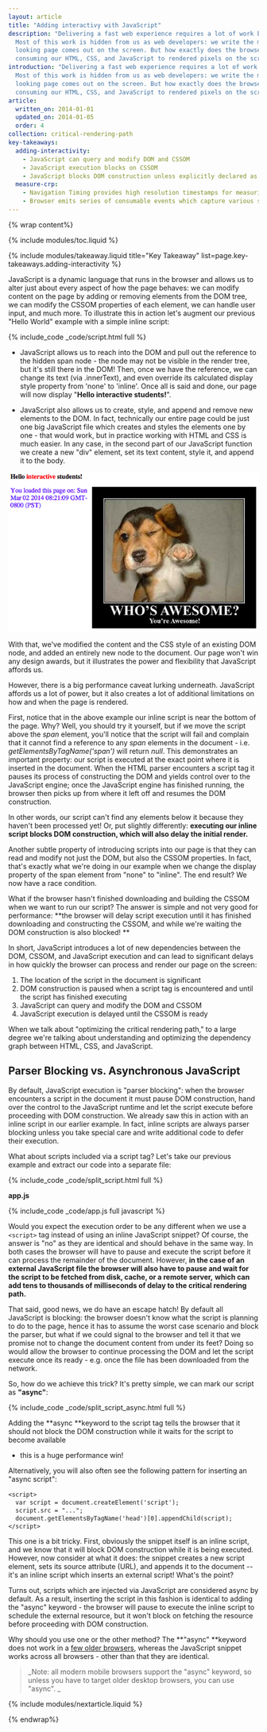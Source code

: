 ```yaml
---
layout: article
title: "Adding interactivy with JavaScript"
description: "Delivering a fast web experience requires a lot of work by the browser.
  Most of this work is hidden from us as web developers: we write the markup, and a nice
  looking page comes out on the screen. But how exactly does the browser go from
  consuming our HTML, CSS, and JavaScript to rendered pixels on the screen?"
introduction: "Delivering a fast web experience requires a lot of work by the browser.
  Most of this work is hidden from us as web developers: we write the markup, and a nice
  looking page comes out on the screen. But how exactly does the browser go from
  consuming our HTML, CSS, and JavaScript to rendered pixels on the screen?"
article:
  written_on: 2014-01-01
  updated_on: 2014-01-05
  order: 4
collection: critical-rendering-path
key-takeaways:
  adding-interactivity:
    - JavaScript can query and modify DOM and CSSOM
    - JavaScript execution blocks on CSSOM
    - JavaScript blocks DOM construction unless explicitly declared as async</td>
  measure-crp:
    - Navigation Timing provides high resolution timestamps for measuring CRP.
    - Browser emits series of consumable events which capture various stages of the CRP.
---
```

{% wrap content%}

{% include modules/toc.liquid %}

{% include modules/takeaway.liquid title="Key Takeaway" list=page.key-takeaways.adding-interactivity %}

JavaScript is a dynamic language that runs in the browser and allows us to alter
just about every aspect of how the page behaves: we can modify content on the
page by adding or removing elements from the DOM tree, we can modify the CSSOM
properties of each element, we can handle user input, and much more. To
illustrate this in action let's augment our previous "Hello World" example with
a simple inline script:

{% include_code _code/script.html full %}

* JavaScript allows us to reach into the DOM and pull out the reference to the
  hidden span node - the node may not be visible in the render tree, but it's
  still there in the DOM! Then, once we have the reference, we can change its
  text (via .innerText), and even override its calculated display style property
  from 'none' to 'inline'. Once all is said and done, our page will now display
  "**Hello ****interactive**** students!**".

* JavaScript also allows us to create, style, and append and remove new elements
  to the DOM. In fact, technically our entire page could be just one big
  JavaScript file which creates and styles the elements one by one - that would
  work, but in practice working with HTML and CSS is much easier. In any case,
  in the second part of our JavaScript function we create a new "div" element,
  set its text content, style it, and append it to the body.

<img src="images/image04.png" width="624" height="322" />

With that, we've modified the content and the CSS style of an existing DOM node,
and added an entirely new node to the document. Our page won't win any design
awards, but it illustrates the power and flexibility that JavaScript affords us.

However, there is a big performance caveat lurking underneath. JavaScript
affords us a lot of power, but it also creates a lot of additional limitations
on how and when the page is rendered.

First, notice that in the above example our inline script is near the bottom of
the page. Why? Well, you should try it yourself, but if we move the script above
the _span_ element, you'll notice that the script will fail and complain that it
cannot find a reference to any _span_ elements in the document - i.e.
_getElementsByTagName('span')_ will return _null_. This demonstrates an
important property: our script is executed at the exact point where it is
inserted in the document. When the HTML parser encounters a script tag it pauses
its process of constructing the DOM and yields control over to the JavaScript
engine; once the JavaScript engine has finished running, the browser then picks
up from where it left off and resumes the DOM construction.

In other words, our script can't find any elements below it because they haven't
been processed yet! Or, put slightly differently: **executing our inline script
blocks DOM construction, which will also delay the initial render.**

Another subtle property of introducing scripts into our page is that they can
read and modify not just the DOM, but also the CSSOM properties. In fact, that's
exactly what we're doing in our example when we change the display property of
the span element from "none" to "inline". The end result? We now have a race
condition.

What if the browser hasn't finished downloading and building the CSSOM when we
want to run our script? The answer is simple and not very good for performance:
**the browser will delay script execution until it has finished downloading and
constructing the CSSOM, and while we're waiting the DOM construction is also
blocked! **

In short, JavaScript introduces a lot of new dependencies between the DOM,
CSSOM, and JavaScript execution and can lead to significant delays in how
quickly the browser can process and render our page on the screen:

1. The location of the script in the document is significant
1. DOM construction is paused when a script tag is encountered and until the
   script has finished executing
1. JavaScript can query and modify the DOM and CSSOM
1. JavaScript execution is delayed until the CSSOM is ready

When we talk about "optimizing the critical rendering path," to a large degree
we're talking about understanding and optimizing the dependency graph between
HTML, CSS, and JavaScript.

## Parser Blocking vs. Asynchronous JavaScript

By default, JavaScript execution is "parser blocking": when the browser
encounters a script in the document it must pause DOM construction, hand over
the control to the JavaScript runtime and let the script execute before
proceeding with DOM construction. We already saw this in action with an inline
script in our earlier example. In fact, inline scripts are always parser
blocking unless you take special care and write additional code to defer their
execution.

What about scripts included via a script tag? Let's take our previous example
and extract our code into a separate file:

{% include_code _code/split_script.html full %}

**app.js**

{% include_code _code/app.js full javascript %}

Would you expect the execution order to be any different when we use a `<script>`
tag instead of using an inline JavaScript snippet? Of course, the answer is "no"
as they are identical and should behave in the same way. In both cases the
browser will have to pause and execute the script before it can process the
remainder of the document. However, **in the case of an external JavaScript file
the browser will also have to pause and wait for the script to be fetched from
disk, cache, or a remote server,** **which can add tens to thousands of
milliseconds of delay to the critical rendering path.**

That said, good news, we do have an escape hatch! By default all JavaScript is
blocking: the browser doesn't know what the script is planning to do to the
page, hence it has to assume the worst case scenario and block the parser, but
what if we could signal to the browser and tell it that we promise not to change
the document content from under its feet? Doing so would allow the browser to
continue processing the DOM and let the script execute once its ready - e.g.
once the file has been downloaded from the network.

So, how do we achieve this trick? It's pretty simple, we can mark our script as
**"async"**:

{% include_code _code/split_script_async.html full %}

Adding the **async **keyword to the script tag tells the browser that it should
not block the DOM construction while it waits for the script to become available
- this is a huge performance win!

Alternatively, you will also often see the following pattern for inserting an
"async script":

    <script>
      var script = document.createElement('script');
      script.src = "...";
      document.getElementsByTagName('head')[0].appendChild(script);
    </script>

This one is a bit tricky. First, obviously the snippet itself is an inline
script, and we know that it will block DOM construction while it is being
executed. However, now consider at what it does: the snippet creates a new
script element, sets its source attribute (URL), and appends it to the document
-- it's an inline script which inserts an external script! What's the point?

Turns out, scripts which are injected via JavaScript are considered async by
default. As a result, inserting the script in this fashion is identical to
adding the "async" keyword - the browser will pause to execute the inline script
to schedule the external resource, but it won't block on fetching the resource
before proceeding with DOM construction.

Why should you use one or the other method? The **"async" **keyword does not
work in a [few older browsers](http://caniuse.com/script-async), whereas the
JavaScript snippet works across all browsers - other than that they are
identical.

> _Note: all modern mobile browsers support the "async" keyword, so unless you
> have to target older desktop browsers, you can use "async". _

{% include modules/nextarticle.liquid %}

{% endwrap%}
